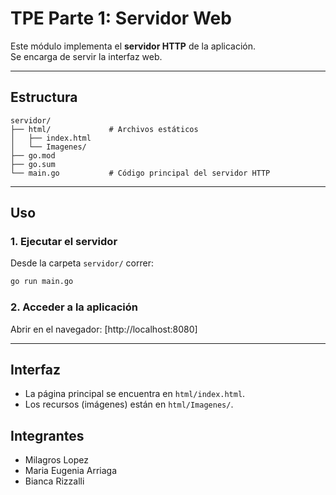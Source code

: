 # TPE Parte 1: Servidor Web

Este módulo implementa el **servidor HTTP** de la aplicación.  
Se encarga de servir la interfaz web.

---

## Estructura

```
servidor/
├── html/             # Archivos estáticos 
│   ├── index.html
│   └── Imagenes/
├── go.mod            
├── go.sum
└── main.go           # Código principal del servidor HTTP
```

---

## Uso

### 1. Ejecutar el servidor
Desde la carpeta `servidor/` correr: 

```bash
go run main.go
```

### 2. Acceder a la aplicación
Abrir en el navegador:  [http://localhost:8080]

---

## Interfaz

- La página principal se encuentra en `html/index.html`.  
- Los recursos (imágenes) están en `html/Imagenes/`.

## Integrantes
- Milagros Lopez
- Maria Eugenia Arriaga
- Bianca Rizzalli

